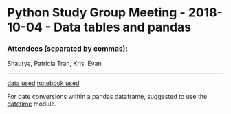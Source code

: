# Python Study Group Meeting - 2018-10-04 - Data tables and pandas

### Attendees (separated by commas):  
Shaurya, Patricia Tran, Kris, Evan

---

[data used](https://ndownloader.figshare.com/files/2292172)
[notebook used](https://github.com/ComBEE-UW-Madison/PythonStudyGroup/blob/master/2018Fall/psg_2018-10-04.ipynb)

For date conversions within a pandas dataframe, suggested to use the [datetime](https://docs.python.org/3/library/datetime.html "Datetime Module") module. 
